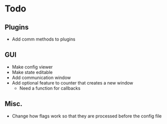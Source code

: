 # Todo
## Plugins
- Add comm methods to plugins
## GUI
- Make config viewer
- Make state editable
- Add communication window
- Add optional feature to counter that creates a new window
  - Need a function for callbacks
## Misc.
- Change how flags work so that they are processed before the config file
